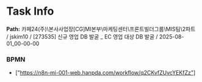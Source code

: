 # Task Info

**Path:** 카페24(주)\본사사업장\[CG]MI본부\마케팅센터\프론트빌더그룹\MIS팀\2파트 / jskim10 / [273535] 신규 영업 DB 발굴 _ EC 영업 대상 DB 발굴 / 2025-08-01_00-00-00

### BPMN
- ["https://n8n-mi-001-web.hanpda.com/workflow/q2CKvfZUvcYEKfZz"]

